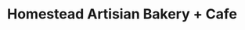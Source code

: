 ---
title: "Homestead Artisian Bakery + Cafe"
url: /barrie/homestead-artisian-bakery-cafe/
shop: convenience
---